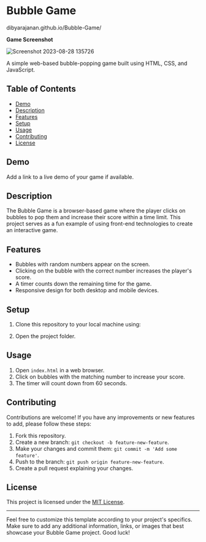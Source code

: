 # Bubble Game

dibyarajanan.github.io/Bubble-Game/
   
**Game Screenshot**


![Screenshot 2023-08-28 135726](https://github.com/Dibyarajanan/Bubble-Game/assets/130889237/153eefc8-c3fc-44ff-8aa3-0b0a5a2a09ea)
 <!-- Add a screenshot of your game if you have one -->

A simple web-based bubble-popping game built using HTML, CSS, and JavaScript.

## Table of Contents
- [Demo](#demo)
- [Description](#description)
- [Features](#features)
- [Setup](#setup)
- [Usage](#usage)
- [Contributing](#contributing)
- [License](#license)

## Demo
Add a link to a live demo of your game if available.

## Description
The Bubble Game is a browser-based game where the player clicks on bubbles to pop them and increase their score within a time limit. This project serves as a fun example of using front-end technologies to create an interactive game.

## Features
- Bubbles with random numbers appear on the screen.
- Clicking on the bubble with the correct number increases the player's score.
- A timer counts down the remaining time for the game.
- Responsive design for both desktop and mobile devices.

## Setup
1. Clone this repository to your local machine using:

2. Open the project folder.

## Usage
1. Open `index.html` in a web browser.
2. Click on bubbles with the matching number to increase your score.
3. The timer will count down from 60 seconds.

## Contributing
Contributions are welcome! If you have any improvements or new features to add, please follow these steps:
1. Fork this repository.
2. Create a new branch: `git checkout -b feature-new-feature`.
3. Make your changes and commit them: `git commit -m 'Add some feature'`.
4. Push to the branch: `git push origin feature-new-feature`.
5. Create a pull request explaining your changes.

## License
This project is licensed under the [MIT License](LICENSE).

---


Feel free to customize this template according to your project's specifics. Make sure to add any additional information, links, or images that best showcase your Bubble Game project. Good luck!
